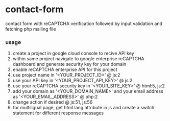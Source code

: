 # contact-form
contact form with reCAPTCHA verification followed by input validation and fetching php mailing file

### usage
1. create a project in google cloud console to recive API key
2. within same project navigate to google enterprise reCAPTCHA dashboard and generate security key for your domain
3. enable reCAPTCHA enterprise API for this project
4. use project name in '<YOUR_PROJECT_ID>' @ js:2
5. use your API key in '<YOUR_PROJECT_API_KEY>' @ js:2
6. use your reCAPTCHA security key in '<YOUR_SITE_KEY>' @ html:5, js:2
7. add your domain as '<YOUR_DOMAIN_NAME>' and your email address as '<YOUR_EMAIL_ADDRESS>' @ php:2
8. change action if desired @ js:51, js:56
9. for multiligual page, get html lang attribute in js and create a switch statement for different response messages

